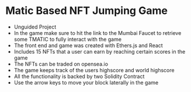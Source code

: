 # Matic Based NFT Jumping Game

* Unguided Project
* In the game make sure to hit the link to the Mumbai Faucet to retrieve some TMATIC to fully interact with the game
* The front end and game was created with Ethers.js and React
* Includes 15 NFTs that a user can earn by reaching certain scores in the game
* The NFTs can be traded on opensea.io 
* The game keeps track of the users highscore and world highscore
* All the functionality is backed by two Solidity Contract
* Use the arrow keys to move your block laterally in the game
